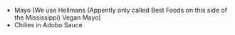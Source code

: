 - Mayo (We use Hellmans (Appently only called Best Foods on this side of the Mississippi) Vegan Mayo)
- Chilies in Adobo Sauce
